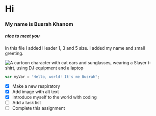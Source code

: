 # Hi
### My name is Busrah Khanom
##### nice to meet you

In this file I added Header 1, 3 and 5 size. I added my name and small greeting. 

![A cartoon character with cat ears and sunglasses, wearing a Slayer t-shirt, using DJ equipment and a laptop](https://octodex.github.com/images/catstello.png)


``` javascript
var myVar = "Hello, world! It's me Busrah";
```

- [x] Make a new respiratory
- [x] Add image with alt text
- [x] Introduce myself to the world with coding
- [ ] Add a task list
- [ ] Complete this assignment
